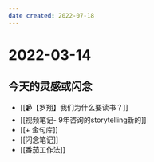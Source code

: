 ```yaml
---
date created: 2022-07-18
---
```


# 2022-03-14

## 今天的灵感或闪念

- [[📹【罗翔】我们为什么要读书？]]
- [[视频笔记- 9年咨询的storytelling新的]]
- [[+ 金句库]]
- [[闪念笔记]]
- [[番茄工作法]]
